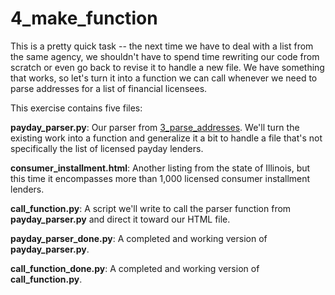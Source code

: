 # 4\_make_function

This is a pretty quick task -- the next time we have to deal with a list from the same agency, we shouldn't have to spend time rewriting our code from scratch or even go back to revise it to handle a new file. We have something that works, so let's turn it into a function we can call whenever we need to parse addresses for a list of financial licensees.

This exercise contains five files:

**payday_parser.py**: Our parser from [3\_parse\_addresses](https://github.com/richardsalex/coding_for_journos/tree/master/3_parse_addresses). We'll turn the existing work into a function and generalize it a bit to handle a file that's not specifically the list of licensed payday lenders.

**consumer_installment.html**: Another listing from the state of Illinois, but this time it encompasses more than 1,000 licensed consumer installment lenders.

**call_function.py**: A script we'll write to call the parser function from **payday_parser.py** and direct it toward our HTML file.

**payday\_parser\_done.py**: A completed and working version of **payday_parser.py**.

**call\_function\_done.py**: A completed and working version of **call_function.py**.